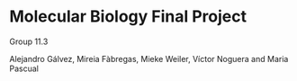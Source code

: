 # Molecular Biology Final Project
Group 11.3

Alejandro Gálvez, 
Mireia Fàbregas, 
Mieke Weiler, 
Víctor Noguera and
Maria Pascual
